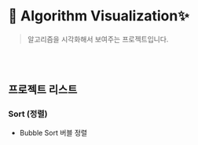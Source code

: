 # 🎡 Algorithm Visualization✨

> 알고리즘을 시각화해서 보여주는 프로젝트입니다.

<br/><br/>

## 프로젝트 리스트

### Sort (정렬)

- Bubble Sort 버블 정렬
